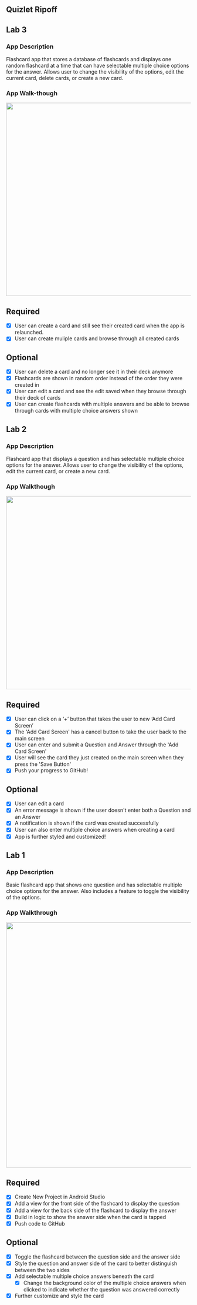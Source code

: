 ## Quizlet Ripoff
## Lab 3
### App Description
Flashcard app that stores a database of flashcards and displays one random flashcard at a time that can have selectable multiple choice options for the answer. Allows user to change the visibility of the options, edit the current card, delete cards, or create a new card.
### App Walk-though
<img src="https://i.imgur.com/ufnICPx.gif" width=525><br>
## Required
- [x] User can create a card and still see their created card when the app is relaunched.
- [x] User can create muliple cards and browse through all created cards

## Optional
- [x] User can delete a card and no longer see it in their deck anymore
- [x] Flashcards are shown in random order instead of the order they were created in
- [x] User can edit a card and see the edit saved when they browse through their deck of cards
- [x] User can create flashcards with multiple answers and be able to browse through cards with multiple choice answers shown

## Lab 2
### App Description
Flashcard app that displays a question and has selectable multiple choice options for the answer. Allows user to change the visibility of the options, edit the current card, or create a new card.
### App Walkthough
<img src="https://i.imgur.com/HukUpnd.gif" width=525><br>
## Required
- [x] User can click on a ‘+’ button that takes the user to new ‘Add Card Screen’
- [x] The 'Add Card Screen' has a cancel button to take the user back to the main screen
- [x] User can enter and submit a Question and Answer through the 'Add Card Screen'
- [x] User will see the card they just created on the main screen when they press the 'Save Button'
- [x] Push your progress to GitHub!

## Optional
- [x] User can edit a card
- [x] An error message is shown if the user doesn't enter both a Question and an Answer
- [x] A notification is shown if the card was created successfully
- [x] User can also enter multiple choice answers when creating a card
- [x] App is further styled and customized!

## Lab 1
### App Description
Basic flashcard app that shows one question and has selectable multiple choice options for the answer. Also includes a feature to toggle the visibility of the options.
### App Walkthrough
<img src="https://i.imgur.com/E5cNyrf.gif" width=666><br>
## Required
- [x] Create New Project in Android Studio
- [x] Add a view for the front side of the flashcard to display the question
- [x] Add a view for the back side of the flashcard to display the answer
- [x] Build in logic to show the answer side when the card is tapped
- [x] Push code to GitHub
## Optional
- [x] Toggle the flashcard between the question side and the answer side
- [x] Style the question and answer side of the card to better distinguish between the two sides
- [x] Add selectable multiple choice answers beneath the card
   - [x] Change the background color of the multiple choice answers when clicked to indicate whether the question was answered correctly
- [x] Further customize and style the card
